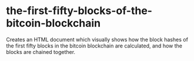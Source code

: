 # the-first-fifty-blocks-of-the-bitcoin-blockchain
Creates an HTML document which visually shows how the block hashes of the first fifty blocks in the bitcoin blockchain are calculated, and how the blocks are chained together.  
